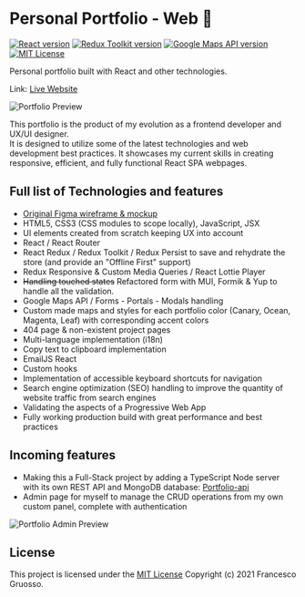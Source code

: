# Personal Portfolio - Web 🦆

[![React version](https://img.shields.io/badge/React-18.2.0-blue?style=rounded-square&logo=react&logoColor=white&labelColor=282c34)](https://reactjs.org/)
[![Redux Toolkit version](https://img.shields.io/badge/Redux%20Toolkit-1.9.3-purple?style=rounded-square&logo=redux&logoColor=white&labelColor=282c34)](https://redux-toolkit.js.org/)
[![Google Maps API version](https://img.shields.io/badge/Google%20Maps%20API-2.18.1-green?style=rounded-square&logo=google-maps&logoColor=white&labelColor=282c34)](https://developers.google.com/maps/documentation/javascript/overview)
[![MIT License](https://img.shields.io/badge/License-MIT-red?style=rounded-square)](https://github.com/FrancescoCoding/Portfolio-web/blob/main/LICENSE)

Personal portfolio built with React and other technologies.

Link: [Live Website](https://fran-dev.com/portfolio/)

![Portfolio Preview](https://user-images.githubusercontent.com/64712227/134884152-c9b68740-8986-42de-bf20-cc81c598078a.gif)

This portfolio is the product of my evolution as a frontend developer and UX/UI designer.  
It is designed to utilize some of the latest technologies and web development best practices. It showcases my current skills in creating responsive, efficient, and fully functional React SPA webpages.

## Full list of Technologies and features
- [Original Figma wireframe & mockup](https://www.figma.com/file/Hnk0pvtp9GdPd8QCfoNQVd/Portfolio-Summer-2021?node-id=0%3A1)
- HTML5, CSS3 (CSS modules to scope locally), JavaScript, JSX
- UI elements created from scratch keeping UX into account
- React / React Router
- React Redux / Redux Toolkit / Redux Persist to save and rehydrate the store (and provide an "Offline First" support)
- Redux Responsive & Custom Media Queries / React Lottie Player
- ~~Handling touched states~~ Refactored form with MUI, Formik & Yup to handle all the validation.
- Google Maps API / Forms - Portals - Modals handling
- Custom made maps and styles for each portfolio color (Canary, Ocean, Magenta, Leaf) with corresponding accent colors
- 404 page & non-existent project pages
- Multi-language implementation (i18n)
- Copy text to clipboard implementation
- EmailJS React
- Custom hooks
- Implementation of accessible keyboard shortcuts for navigation
- Search engine optimization (SEO) handling to improve the quantity of website traffic from search engines
- Validating the aspects of a Progressive Web App
- Fully working production build with great performance and best practices

## Incoming features
- Making this a Full-Stack project by adding a TypeScript Node server with its own REST API and MongoDB database: [Portfolio-api](https://github.com/FrancescoCoding/Portfolio-api)
- Admin page for myself to manage the CRUD operations from my own custom panel, complete with authentication

![Portfolio Admin Preview](https://user-images.githubusercontent.com/64712227/191815790-57ed3daf-1d7c-44d2-b282-a1473a15ab53.png)

## License
This project is licensed under the [MIT License](https://github.com/FrancescoCoding/Portfolio-web/blob/main/LICENSE) Copyright (c) 2021 Francesco Gruosso.

